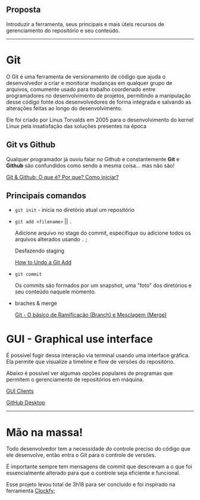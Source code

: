 ## Proposta

Introduzir a ferramenta, seus principais e mais úteis recursos de gerenciamento do repositório e seu conteúdo.

---

# Git

O Git é uma ferramenta de versionamento de código que ajuda o desenvolvedor a criar e monitorar mudanças em qualquer grupo de arquivos, comumente usado para trabalho coordenado entre programadores no desenvolvimento de projetos, permitindo a manipulação desse código fonte dos desenvolvedores de forma integrada e salvando as alterações feitas ao longo do desenvolvimento.

Ele foi criado por Linus Torvalds em 2005 para o desenvolvimento do kernel Linux pela insatisfação das soluções presentes na época

## Git vs Github

Qualquer programador já ouviu falar no Github e constantemente **Git** e **Github** são confundidos como sendo a mesma coisa... mas não são!

[Git & Github: O que é? Por que? Como iniciar?](https://blog.rocketseat.com.br/iniciando-com-git-github/)

## Principais comandos

- `git init` - inicia no diretório atual um repositório
- `git add <filename>` || `.`
    
    Adicione arquivo no stage do commit, especifique ou adicione todos os arquivos alterados usando `.` ;
    
    Desfazendo staging
    
    [How to Undo a Git Add](https://www.freecodecamp.org/news/how-to-undo-a-git-add/)
    

- `git commit`
    
    Os commits são formados por um snapshot, uma "foto" dos diretórios e seu conteúdo naquele momento.
    
- braches & merge
    
    [Git - O básico de Ramificação (Branch) e Mesclagem (Merge)](https://git-scm.com/book/pt-br/v2/Branches-no-Git-O-b%C3%A1sico-de-Ramifica%C3%A7%C3%A3o-Branch-e-Mesclagem-Merge)
    

# GUI - Graphical use interface

É possível fugir dessa interação via terminal usando uma interface gráfica. Ela permite que visualize a timeline e flow de versões do repositório.

Abaixo é possível ver algumas opções populares de programas que permitem o gerenciamento de repositórios em máquina.

[GUI Clients](https://git-scm.com/downloads/guis)

[GitHub Desktop](https://desktop.github.com/)

---

# Mão na massa!

Todo desenvolvedor tem a necessidade do controle preciso do código que ele desenvolve, então entra o Git para o controle de versões.

É importante sempre tem mensagens de commit que descrevam a o que foi essencialmente alterado para que o controle seja eficiente e funcional.

Esse projeto levou total de 3h18 para ser concluído e foi inspirado na ferramenta [Clockfy](clockfy.me);